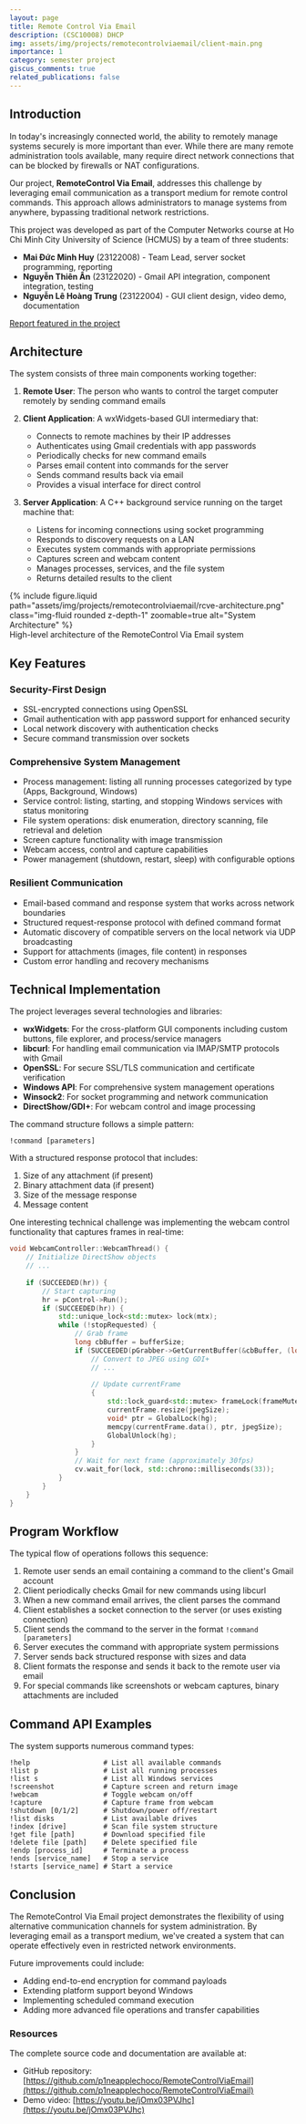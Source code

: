 ```yaml
---
layout: page
title: Remote Control Via Email
description: (CSC10008) DHCP
img: assets/img/projects/remotecontrolviaemail/client-main.png
importance: 1
category: semester project
giscus_comments: true
related_publications: false
---
```


## Introduction

In today's increasingly connected world, the ability to remotely manage systems securely is more important than ever. While there are many remote administration tools available, many require direct network connections that can be blocked by firewalls or NAT configurations.

Our project, **RemoteControl Via Email**, addresses this challenge by leveraging email communication as a transport medium for remote control commands. This approach allows administrators to manage systems from anywhere, bypassing traditional network restrictions.

This project was developed as part of the Computer Networks course at Ho Chi Minh City University of Science (HCMUS) by a team of three students:

- **Mai Đức Minh Huy** (23122008) - Team Lead, server socket programming, reporting
- **Nguyễn Thiên Ấn** (23122020) - Gmail API integration, component integration, testing
- **Nguyễn Lê Hoàng Trung** (23122004) - GUI client design, video demo, documentation

[Report featured in the project](https://drive.google.com/file/d/1JLrnlqJ0fPrAmBOoKK0lqJl34vVrsOhC/view?usp=sharing)

## Architecture

The system consists of three main components working together:

1. **Remote User**: The person who wants to control the target computer remotely by sending command emails

2. **Client Application**: A wxWidgets-based GUI intermediary that:
   - Connects to remote machines by their IP addresses
   - Authenticates using Gmail credentials with app passwords
   - Periodically checks for new command emails 
   - Parses email content into commands for the server
   - Sends command results back via email
   - Provides a visual interface for direct control

3. **Server Application**: A C++ background service running on the target machine that:
   - Listens for incoming connections using socket programming
   - Responds to discovery requests on a LAN
   - Executes system commands with appropriate permissions
   - Captures screen and webcam content
   - Manages processes, services, and the file system
   - Returns detailed results to the client

<div class="row mt-3">
    <div class="col-sm mt-3 mt-md-0">
        {% include figure.liquid path="assets/img/projects/remotecontrolviaemail/rcve-architecture.png" class="img-fluid rounded z-depth-1" zoomable=true alt="System Architecture" %}
    </div>
</div>
<div class="caption">
    High-level architecture of the RemoteControl Via Email system
</div>

## Key Features

### Security-First Design

- SSL-encrypted connections using OpenSSL
- Gmail authentication with app password support for enhanced security
- Local network discovery with authentication checks
- Secure command transmission over sockets

### Comprehensive System Management

- Process management: listing all running processes categorized by type (Apps, Background, Windows)
- Service control: listing, starting, and stopping Windows services with status monitoring
- File system operations: disk enumeration, directory scanning, file retrieval and deletion
- Screen capture functionality with image transmission
- Webcam access, control and capture capabilities
- Power management (shutdown, restart, sleep) with configurable options

### Resilient Communication

- Email-based command and response system that works across network boundaries
- Structured request-response protocol with defined command format
- Automatic discovery of compatible servers on the local network via UDP broadcasting
- Support for attachments (images, file content) in responses
- Custom error handling and recovery mechanisms

## Technical Implementation

The project leverages several technologies and libraries:

- **wxWidgets**: For the cross-platform GUI components including custom buttons, file explorer, and process/service managers
- **libcurl**: For handling email communication via IMAP/SMTP protocols with Gmail
- **OpenSSL**: For secure SSL/TLS communication and certificate verification
- **Windows API**: For comprehensive system management operations
- **Winsock2**: For socket programming and network communication
- **DirectShow/GDI+**: For webcam control and image processing

The command structure follows a simple pattern:
```
!command [parameters]
```

With a structured response protocol that includes:
1. Size of any attachment (if present)
2. Binary attachment data (if present)
3. Size of the message response
4. Message content

One interesting technical challenge was implementing the webcam control functionality that captures frames in real-time:

```cpp
void WebcamController::WebcamThread() {
    // Initialize DirectShow objects
    // ...
    
    if (SUCCEEDED(hr)) {
        // Start capturing
        hr = pControl->Run();
        if (SUCCEEDED(hr)) {
            std::unique_lock<std::mutex> lock(mtx);
            while (!stopRequested) {
                // Grab frame
                long cbBuffer = bufferSize;
                if (SUCCEEDED(pGrabber->GetCurrentBuffer(&cbBuffer, (long*)buffer))) {
                    // Convert to JPEG using GDI+
                    // ...
                    
                    // Update currentFrame
                    {
                        std::lock_guard<std::mutex> frameLock(frameMutex);
                        currentFrame.resize(jpegSize);
                        void* ptr = GlobalLock(hg);
                        memcpy(currentFrame.data(), ptr, jpegSize);
                        GlobalUnlock(hg);
                    }
                }
                // Wait for next frame (approximately 30fps)
                cv.wait_for(lock, std::chrono::milliseconds(33));
            }
        }
    }
}
```

## Program Workflow

The typical flow of operations follows this sequence:

1. Remote user sends an email containing a command to the client's Gmail account
2. Client periodically checks Gmail for new commands using libcurl
3. When a new command email arrives, the client parses the command 
4. Client establishes a socket connection to the server (or uses existing connection)
5. Client sends the command to the server in the format `!command [parameters]`
6. Server executes the command with appropriate system permissions
7. Server sends back structured response with sizes and data
8. Client formats the response and sends it back to the remote user via email
9. For special commands like screenshots or webcam captures, binary attachments are included

## Command API Examples

The system supports numerous command types:

```
!help                  # List all available commands
!list p                # List all running processes
!list s                # List all Windows services
!screenshot            # Capture screen and return image
!webcam                # Toggle webcam on/off
!capture               # Capture frame from webcam
!shutdown [0/1/2]      # Shutdown/power off/restart
!list disks            # List available drives
!index [drive]         # Scan file system structure
!get file [path]       # Download specified file
!delete file [path]    # Delete specified file
!endp [process_id]     # Terminate a process
!ends [service_name]   # Stop a service
!starts [service_name] # Start a service
```

## Conclusion

The RemoteControl Via Email project demonstrates the flexibility of using alternative communication channels for system administration. By leveraging email as a transport medium, we've created a system that can operate effectively even in restricted network environments.

Future improvements could include:
- Adding end-to-end encryption for command payloads
- Extending platform support beyond Windows
- Implementing scheduled command execution
- Adding more advanced file operations and transfer capabilities

### Resources

The complete source code and documentation are available at:
- GitHub repository: [https://github.com/p1neapplechoco/RemoteControlViaEmail](https://github.com/p1neapplechoco/RemoteControlViaEmail)
- Demo video: [https://youtu.be/jOmx03PVJhc](https://youtu.be/jOmx03PVJhc)
